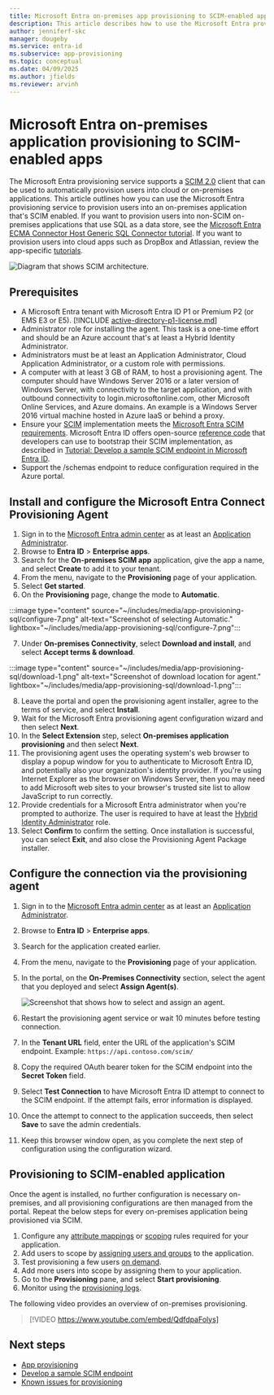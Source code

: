 ```yaml
---
title: Microsoft Entra on-premises app provisioning to SCIM-enabled apps
description: This article describes how to use the Microsoft Entra provisioning service to provision users into an on-premises app that's SCIM enabled.
author: jenniferf-skc
manager: dougeby
ms.service: entra-id
ms.subservice: app-provisioning
ms.topic: conceptual
ms.date: 04/09/2025
ms.author: jfields
ms.reviewer: arvinh
---
```


# Microsoft Entra on-premises application provisioning to SCIM-enabled apps

The Microsoft Entra provisioning service supports a [SCIM 2.0](https://techcommunity.microsoft.com/t5/security-compliance-and-identity/provisioning-with-scim-getting-started/ba-p/880010) client that can be used to automatically provision users into cloud or on-premises applications. This article outlines how you can use the Microsoft Entra provisioning service to provision users into an on-premises application that's SCIM enabled. If you want to provision users into non-SCIM on-premises applications that use SQL as a data store, see the [Microsoft Entra ECMA Connector Host Generic SQL Connector tutorial](tutorial-ecma-sql-connector.md). If you want to provision users into cloud apps such as DropBox and Atlassian, review the app-specific [tutorials](~/identity/saas-apps/tutorial-list.md).

![Diagram that shows SCIM architecture.](./media/on-premises-scim-provisioning/scim-4.png)

## Prerequisites
- A Microsoft Entra tenant with Microsoft Entra ID P1 or Premium P2 (or EMS E3 or E5). [!INCLUDE [active-directory-p1-license.md](~/includes/entra-p1-license.md)]
- Administrator role for installing the agent. This task is a one-time effort and should be an Azure account that's at least a Hybrid Identity Administrator. 
- Administrators must be at least an Application Administrator, Cloud Application Administrator, or a custom role with permissions.
- A computer with at least 3 GB of RAM, to host a provisioning agent. The computer should have Windows Server 2016 or a later version of Windows Server, with connectivity to the target application, and with outbound connectivity to login.microsoftonline.com, other Microsoft Online Services, and Azure domains. An example is a Windows Server 2016 virtual machine hosted in Azure IaaS or behind a proxy.
- Ensure your [SCIM](https://techcommunity.microsoft.com/t5/security-compliance-and-identity/provisioning-with-scim-getting-started/ba-p/880010) implementation meets the [Microsoft Entra SCIM requirements](use-scim-to-provision-users-and-groups.md).  Microsoft Entra ID offers open-source [reference code](https://github.com/AzureAD/SCIMReferenceCode/wiki) that developers can use to bootstrap their SCIM implementation, as described in [Tutorial: Develop a sample SCIM endpoint in Microsoft Entra ID](use-scim-to-build-users-and-groups-endpoints.md).
- Support the /schemas endpoint to reduce configuration required in the Azure portal.

<a name='download-install-and-configure-the-azure-ad-connect-provisioning-agent-package'></a>

## Install and configure the Microsoft Entra Connect Provisioning Agent

 1. Sign in to the [Microsoft Entra admin center](https://entra.microsoft.com) as at least an [Application Administrator](~/identity/role-based-access-control/permissions-reference.md#application-administrator).
 2. Browse to **Entra ID** > **Enterprise apps**.
 3. Search for the **On-premises SCIM app** application, give the app a name, and select **Create** to add it to your tenant.
 4. From the menu, navigate to the **Provisioning** page of your application.
 5. Select **Get started**.
 6. On the **Provisioning** page, change the mode to **Automatic**.

 :::image type="content" source="~/includes/media/app-provisioning-sql/configure-7.png" alt-text="Screenshot of selecting Automatic." lightbox="~/includes/media/app-provisioning-sql/configure-7.png":::

 7. Under **On-premises Connectivity**, select **Download and install**, and select **Accept terms & download**.

 :::image type="content" source="~/includes/media/app-provisioning-sql/download-1.png" alt-text="Screenshot of download location for agent." lightbox="~/includes/media/app-provisioning-sql/download-1.png":::

 8. Leave the portal and open the provisioning agent installer, agree to the terms of service, and select **Install**.
 9. Wait for the Microsoft Entra provisioning agent configuration wizard and then select **Next**.
 10. In the **Select Extension** step, select **On-premises application provisioning** and then select **Next**.    
 11. The provisioning agent uses the operating system's web browser to display a popup window for you to authenticate to Microsoft Entra ID, and potentially also your organization's identity provider. If you're using Internet Explorer as the browser on Windows Server, then you may need to add Microsoft web sites to your browser's trusted site list to allow JavaScript to run correctly.
 12. Provide credentials for a Microsoft Entra administrator when you're prompted to authorize. The user is required to have at least the [Hybrid Identity Administrator](/entra/identity/role-based-access-control/permissions-reference#hybrid-identity-administrator) role.
 13. Select **Confirm** to confirm the setting. Once installation is successful, you can select **Exit**, and also close the Provisioning Agent Package installer.


## Configure the connection via the provisioning agent

 1. Sign in to the [Microsoft Entra admin center](https://entra.microsoft.com) as at least an [Application Administrator](~/identity/role-based-access-control/permissions-reference.md#application-administrator).
 2. Browse to **Entra ID** > **Enterprise apps**.
 3. Search for the application created earlier.
 4. From the menu, navigate to the **Provisioning** page of your application.

 1. In the portal, on the **On-Premises Connectivity** section, select the agent that you deployed and select **Assign Agent(s)**.

      ![Screenshot that shows how to select and assign an agent.](~/includes/media/app-provisioning-sql/configure-7a.png)

 1. Restart the provisioning agent service or wait 10 minutes before testing connection.

 1. In the **Tenant URL** field, enter the URL of the application's SCIM endpoint. Example: `https://api.contoso.com/scim/`

 1. Copy the required OAuth bearer token for the SCIM endpoint into the  **Secret Token** field.

 1. Select **Test Connection** to have Microsoft Entra ID attempt to connect to the SCIM endpoint. If the attempt fails, error information is displayed. 
 
 1. Once the attempt to connect to the application succeeds, then select **Save** to save the admin credentials.

 2. Keep this browser window open, as you complete the next step of configuration using the configuration wizard.

 
## Provisioning to SCIM-enabled application
Once the agent is installed, no further configuration is necessary on-premises, and all provisioning configurations are then managed from the portal. Repeat the below steps for every on-premises application being provisioned via SCIM.

1. Configure any [attribute mappings](customize-application-attributes.md) or [scoping](define-conditional-rules-for-provisioning-user-accounts.md) rules required for your application.
1. Add users to scope by [assigning users and groups](~/identity/enterprise-apps/add-application-portal-assign-users.md) to the application.
1. Test provisioning a few users [on demand](provision-on-demand.md).
1. Add more users into scope by assigning them to your application.
1. Go to the **Provisioning** pane, and select **Start provisioning**.
1. Monitor using the [provisioning logs](~/identity/monitoring-health/concept-provisioning-logs.md).

The following video provides an overview of on-premises provisioning.

> [!VIDEO https://www.youtube.com/embed/QdfdpaFolys]

## Next steps

- [App provisioning](user-provisioning.md)
- [Develop a sample SCIM endpoint](use-scim-to-build-users-and-groups-endpoints.md)
- [Known issues for provisioning](known-issues.md)
